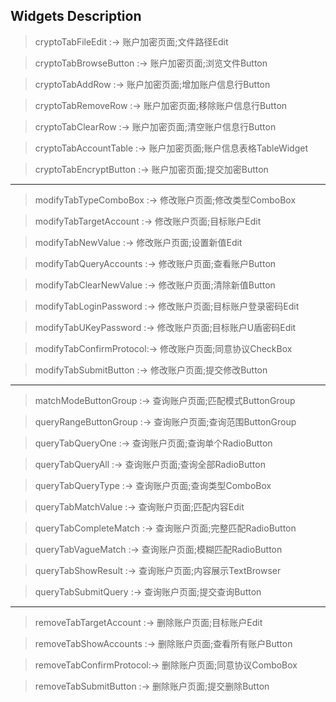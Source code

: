 ## Widgets Description

>cryptoTabFileEdit		:-> 	账户加密页面;文件路径Edit

>cryptoTabBrowseButton	:-> 	账户加密页面;浏览文件Button

>cryptoTabAddRow			:->		账户加密页面;增加账户信息行Button

>cryptoTabRemoveRow		:->		账户加密页面;移除账户信息行Button

>cryptoTabClearRow		:->		账户加密页面;清空账户信息行Button

>cryptoTabAccountTable	:->		账户加密页面;账户信息表格TableWidget

>cryptoTabEncryptButton	:->		账户加密页面;提交加密Button
---
>modifyTabTypeComboBox	:->		修改账户页面;修改类型ComboBox

>modifyTabTargetAccount	:->		修改账户页面;目标账户Edit

>modifyTabNewValue		:->		修改账户页面;设置新值Edit

>modifyTabQueryAccounts	:->		修改账户页面;查看账户Button

>modifyTabClearNewValue	:->		修改账户页面;清除新值Button

>modifyTabLoginPassword	:->		修改账户页面;目标账户登录密码Edit

>modifyTabUKeyPassword	:->		修改账户页面;目标账户U盾密码Edit

>modifyTabConfirmProtocol:->		修改账户页面;同意协议CheckBox

>modifyTabSubmitButton	:->		修改账户页面;提交修改Button
---
>matchModeButtonGroup	:->		查询账户页面;匹配模式ButtonGroup

>queryRangeButtonGroup	:->		查询账户页面;查询范围ButtonGroup

>queryTabQueryOne		:->		查询账户页面;查询单个RadioButton

>queryTabQueryAll		:->		查询账户页面;查询全部RadioButton

>queryTabQueryType		:->		查询账户页面;查询类型ComboBox

>queryTabMatchValue		:->		查询账户页面;匹配内容Edit

>queryTabCompleteMatch	:->		查询账户页面;完整匹配RadioButton

>queryTabVagueMatch		:->		查询账户页面;模糊匹配RadioButton

>queryTabShowResult		:->		查询账户页面;内容展示TextBrowser

>queryTabSubmitQuery		:->		查询账户页面;提交查询Button
---
>removeTabTargetAccount	:->		删除账户页面;目标账户Edit

>removeTabShowAccounts	:->		删除账户页面;查看所有账户Button

>removeTabConfirmProtocol:->		删除账户页面;同意协议ComboBox

>removeTabSubmitButton	:->		删除账户页面;提交删除Button
